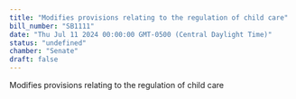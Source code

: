 ```yaml
---
title: "Modifies provisions relating to the regulation of child care"
bill_number: "SB1111"
date: "Thu Jul 11 2024 00:00:00 GMT-0500 (Central Daylight Time)"
status: "undefined"
chamber: "Senate"
draft: false
---
```

Modifies provisions relating to the regulation of child care
